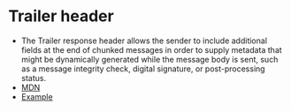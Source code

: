 # Trailer header
- The Trailer response header allows the sender to include additional fields at the end of chunked messages in order to supply metadata that might be dynamically generated while the message body is sent, such as a message integrity check, digital signature, or post-processing status.
- [MDN](https://developer.mozilla.org/en-US/docs/Web/HTTP/Headers/Trailer)
- [Example](https://pkg.go.dev/net/http#example-ResponseWriter-Trailers)